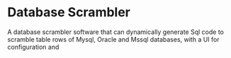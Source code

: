 # Database Scrambler

A database scrambler software that can dynamically generate Sql code to scramble table rows of Mysql, Oracle and Mssql databases, with a UI for configuration and 
